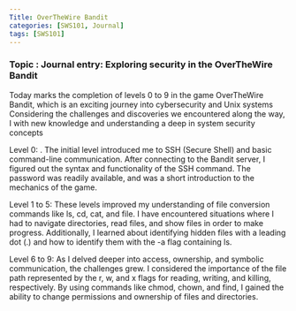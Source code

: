 ```yaml
---
Title: OverTheWire Bandit
categories: [SWS101, Journal]
tags: [SWS101]
---
```


### Topic : Journal entry: Exploring security in the OverTheWire Bandit

Today marks the completion of levels 0 to 9 in the game OverTheWire Bandit, which is an exciting journey into cybersecurity and Unix systems Considering the challenges and discoveries we encountered along the way, I with new knowledge and understanding a deep in system security concepts

Level 0: .
The initial level introduced me to SSH (Secure Shell) and basic command-line communication. After connecting to the Bandit server, I figured out the syntax and functionality of the SSH command. The password was readily available, and was a short introduction to the mechanics of the game.

Level 1 to 5:
These levels improved my understanding of file conversion commands like ls, cd, cat, and file. I have encountered situations where I had to navigate directories, read files, and show files in order to make progress. Additionally, I learned about identifying hidden files with a leading dot (.) and how to identify them with the -a flag containing ls.

Level 6 to 9:
As I delved deeper into access, ownership, and symbolic communication, the challenges grew. I considered the importance of the file path represented by the r, w, and x flags for reading, writing, and killing, respectively. By using commands like chmod, chown, and find, I gained the ability to change permissions and ownership of files and directories.